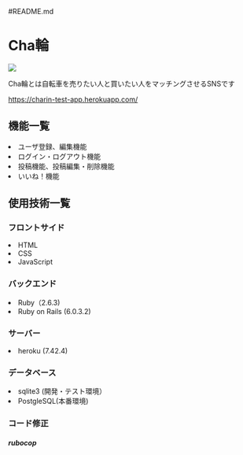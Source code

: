 #README.md
<h1>Cha輪</h1>
<img src = "https://user-images.githubusercontent.com/67270032/88800419-164abe80-d1e3-11ea-9ee0-ab7e5f28e2de.png">
<p>Cha輪とは自転車を売りたい人と買いたい人をマッチングさせるSNSです</p>
<a href = "https://charin-test-app.herokuapp.com/">https://charin-test-app.herokuapp.com/</a>

<h2>機能一覧</h2>
<li>ユーザ登録、編集機能</li>
<li>ログイン・ログアウト機能</li>
<li>投稿機能、投稿編集・削除機能</li>
<li>いいね！機能</li>

<h2>使用技術一覧</h2>

<h3>フロントサイド</h3>
<li>HTML</li>
<li>CSS</li>
<li>JavaScript</li>

<h3>バックエンド</h3>
<li>Ruby（2.6.3)</li>
<li>Ruby on Rails (6.0.3.2)</li>

<h3>サーバー</h3>
<li>heroku (7.42.4)</li>

<h3>データベース</h3>
<li>sqlite3 (開発・テスト環境）</li>
<li>PostgleSQL(本番環境)</li>

<h3>コード修正</h3>
<h5>rubocop</h5>

